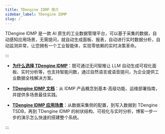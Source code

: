 ```yaml
---
title: TDengine IDMP 简介
sidebar_label: TDengine IDMP
slug: /
---
```


TDengine IDMP 是一款 AI 原生的工业数据管理平台，可以基于采集的数据，自动感知应用场景，无需提问，就自动生成面板、报表，自动进行实时数据分析，自动监测异常，让您拥有一个工业智能体，实现零依赖的实时决策革命。

:::

- **[为什么选择 TDengine IDMP](https://www.taosdata.com/idmp)**：既可通过无问智推让 LLM 自动生成可视化面板、实时分析等，也支持智能问数，通过自然语言或语音提问，为企业提供工业数据全栈解决方案。

- **[TDengine IDMP 文档](https://idmpdocs.taosdata.com/)**：从 IDMP 产品概念到基本·高级功能、运维部署指南，并提供多场景最佳实践。

- **[TDengine IDMP 应用场景](https://www.taosdata.com/idmp-application-scenarios)**：从数据采集侧的配置，到写入数据到 TDengine TSDB，再到 TDengine IDMP 的树状结构、可视化与实时分析，博客一步一步的演示怎么快速的搭建整个系统。

:::
